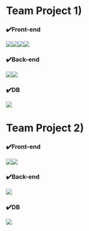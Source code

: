# Team Project 1)

### ✔️Front-end
<img src="https://img.shields.io/badge/Css-1572B6?style=for-the-badge&logo=Css&logoColor=white"><img src="https://img.shields.io/badge/HTML5-E34F26?style=for-the-badge&logo=HTML5&logoColor=purple"><img src="https://img.shields.io/badge/JavaScript-F7DF1E?style=for-the-badge&logo=JavaScript&logoColor=black"><img src="https://img.shields.io/badge/jQuery-0769AD?style=for-the-badge&logo=jQuery&logoColor=yellow">
### ✔️Back-end
<img src="https://img.shields.io/badge/Spring-6DB33F?style=for-the-badge&logo=Spring&logoColor=green"><img src="https://img.shields.io/badge/Apache Tomcat-F8DC75?style=for-the-badge&logo=Apache Tomcat&logoColor=black">

### ✔️DB
<img src="https://img.shields.io/badge/MySQL-4479A1?style=for-the-badge&logo=MySQL&logoColor=green">

# Team Project 2)

### ✔️Front-end
<img src="https://img.shields.io/badge/React-61DAFB?style=for-the-badge&logo=React&logoColor=white"><img src="https://img.shields.io/badge/Node.js-339933?style=for-the-badge&logo=Node.js&logoColor=black">

### ✔️Back-end
<img src="https://img.shields.io/badge/Spring Boot-6DB33F?style=for-the-badge&logo=Spring Boot&logoColor=green">

### ✔️DB
<img src="https://img.shields.io/badge/MySQL-4479A1?style=for-the-badge&logo=MySQL&logoColor=green">
